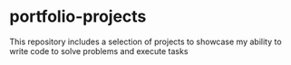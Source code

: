 # portfolio-projects

This repository includes a selection of projects to showcase my ability to write code
to solve problems and execute tasks
